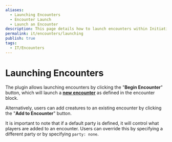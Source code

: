 ```yaml
---
aliases:
  - Launching Encounters
  - Encounter Launch
  - Launch an Encounter
description: This page details how to launch encounters within Initiative Tracker.
permalink: it/encounters/launching
publish: true
tags:
  - IT/Encounters
---
```


# Launching Encounters

The plugin allows launching encounters by clicking the "**Begin Encounter**" button, which will launch a <b><u>new encounter</u></b> as defined in the encounter block. 

Alternatively, users can add creatures to an existing encounter by clicking the "**Add to Encounter**" button.

It is important to note that if a default party is defined, it will control what players are added to an encounter. Users can override this by specifying a different party or by specifying `party: none`.
